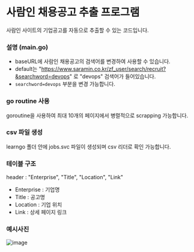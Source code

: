 # 사람인 채용공고 추출 프로그램 
사람인 사이트의 기업공고를 자동으로 추출할 수 있는 코드입니다.

### 설명 (main.go)
* baseURL에 사람인 채용공고의 검색어를 변경하여 사용할 수 있습니다.
* default는 "https://www.saramin.co.kr/zf_user/search/recruit?&searchword=devops" 로 "devops" 검색어가 들어있습니다.
* `searchword=devops` 부분을 변경 가능합니다.

### go routine 사용
goroutine을 사용하여 최대 10개의 페이지에서 병렬적으로 scrapping 가능합니다.

### csv 파일 생성
learngo 폴더 안에 jobs.svc 파일이 생성되며 csv 리더로 확인 가능합니다.

### 테이블 구조
header : "Enterprise", "Title", "Location", "Link"
- Enterprise : 기업명
- Title : 공고명
- Location : 기업 위치
- Link : 상세 페이지 링크

### 예시사진
![image](https://user-images.githubusercontent.com/77392219/229047893-cb93f695-3245-47de-9372-8bf3c31de1e6.png)

